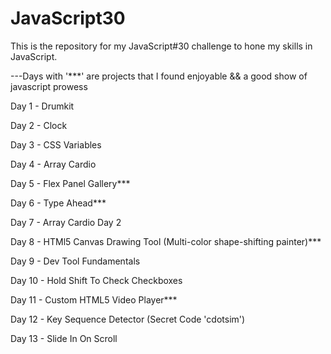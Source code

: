 # JavaScript30

This is the repository for my JavaScript#30 challenge to hone my skills in JavaScript.

---Days with '***' are projects that I found enjoyable && a good show of javascript prowess

Day 1 - Drumkit

Day 2 - Clock

Day 3 - CSS Variables

Day 4 - Array Cardio

Day 5 - Flex Panel Gallery***

Day 6 - Type Ahead***

Day 7 - Array Cardio Day 2

Day 8 - HTMl5 Canvas Drawing Tool (Multi-color shape-shifting painter)***

Day 9 - Dev Tool Fundamentals

Day 10 - Hold Shift To Check Checkboxes

Day 11 - Custom HTML5 Video Player***

Day 12 - Key Sequence Detector (Secret Code 'cdotsim')

Day 13 - Slide In On Scroll
